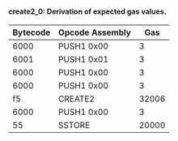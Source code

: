 
#### create2_0: Derivation of expected gas values.

| Bytecode | Opcode Assembly |   Gas |
|      --- | ---             |   --- |
|     6000 | PUSH1 0x00      |     3 |
|     6001 | PUSH1 0x01      |     3 |
|     6000 | PUSH1 0x00      |     3 |
|     6000 | PUSH1 0x00      |     3 |
|       f5 | CREATE2         | 32006 |
|     6000 | PUSH1 0x00      |     3 |
|       55 | SSTORE          | 20000 |

